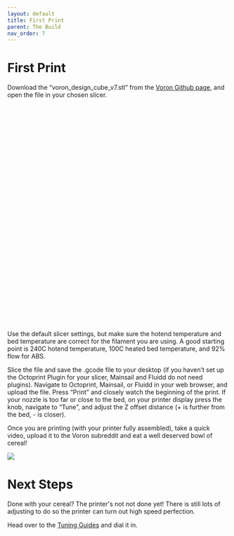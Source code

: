 ```yaml
---
layout: default
title: First Print
parent: The Build
nav_order: 7
---
```

<script src="scripts/three.min.js"></script>
<script src="scripts/STLLoader.js"></script>
<script src="scripts/OrbitControls.js"></script>

# First Print

Download the “voron\_design\_cube\_v7.stl” from the [Voron Github page](https://github.com/VoronDesign/Voron-2/tree/Voron2.4/STLs/Test_Prints), and open the file in your chosen slicer. 

<div id="model" style="width: 500px; height: 500px"> </div>


<script> src="scripts/stlviewer.js"</script>
<script type="text/javascript">
    window.onload = function() {
    STLViewer("https://raw.githubusercontent.com/VoronDesign/Voron-2/Voron2.4/STLs/Test_Prints/Voron_Design_Cube_v7.stl", "model")
    }
</script>

Use the default slicer settings, but make sure the hotend temperature and bed temperature are correct for the filament you are using. A good starting point is 240C hotend temperature, 100C heated bed temperature, and 92% flow for ABS.

Slice the file and save the .gcode file to your desktop (if you haven’t set up the Octoprint Plugin for your slicer, Mainsail and Fluidd do not need plugins). Navigate to Octoprint, Mainsail, or Fluidd in your web browser, and upload the file. Press “Print” and closely watch the beginning of the print. If your nozzle is too far or close to the bed, on your printer display press the knob, navigate to “Tune”, and adjust the Z offset distance (+ is further from the bed, - is closer).

Once you are printing (with your printer fully assembled), take a quick video, upload it to the Voron subreddit and eat a well deserved bowl of cereal!

![](./images/voron_cereal.png)

# Next Steps

Done with your cereal?  The printer's not not done yet!  There is still lots of adjusting to do so the printer can turn out high speed perfection.

Head over to the [Tuning Guides](../../tuning/index.md) and dial it in.


